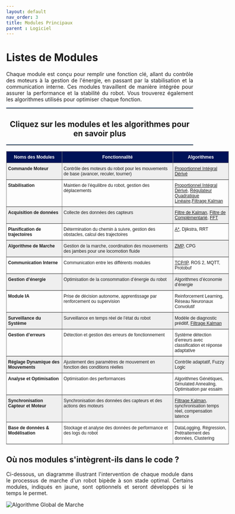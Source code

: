 ```yaml
---
layout: default
nav_order: 3
title: Modules Principaux
parent : Logiciel
---
```


# Listes de Modules 

<p style="text-align: justify;"> Chaque module est conçu pour remplir une fonction clé, allant du contrôle des moteurs à la gestion de l'énergie, en passant par la stabilisation et la communication interne. Ces modules travaillent de manière intégrée pour assurer la performance et la stabilité du robot. Vous trouverez également les algorithmes utilisés pour optimiser chaque fonction. </p>

<hr style="border: none; border-top: 0.05cm solid #003366;">

<h2 style="text-align: center">Cliquez sur les modules et les algorithmes pour en savoir plus</h2>

<hr style="border: none; border-top: 0.05cm solid #003366;">

<style type="text/css">
.tg  {border-collapse:collapse;border-spacing:0;}
.tg td{border-color:black;border-style:solid;border-width:1px;font-family:Arial, sans-serif;font-size:12px;
  overflow:hidden;padding:8px 4px;word-break:normal;}
.tg th{border-color:black;border-style:solid;border-width:1px;font-family:Arial, sans-serif;font-size:12px;
  font-weight:normal;overflow:hidden;padding:8px 4px;word-break:normal;}
.tg .tg-dvid{background-color:#efefef;border-color:inherit;font-weight:bold;text-align:left;vertical-align:top}
.tg .tg-rahz{background-color:#001258;border-color:inherit;color:#ffffff;font-family:Verdana, Geneva, sans-serif !important;
  font-weight:bold;text-align:center;vertical-align:top}
.tg .tg-y698{background-color:#efefef;border-color:inherit;text-align:left;vertical-align:top}
.tg .tg-fymr{border-color:inherit;font-weight:bold;text-align:left;vertical-align:top}
.tg .tg-0pky{border-color:inherit;text-align:left;vertical-align:top}
</style>
<table class="tg" style="undefined;table-layout: fixed; width: 600px"><colgroup>
<col style="width: 150px">
<col style="width: 300px">
<col style="width: 150px">
</colgroup>
<thead>
  <tr>
    <th class="tg-rahz">Noms des Modules</th>
    <th class="tg-rahz">Fonctionnalité</th>
    <th class="tg-rahz">Algorithmes </th>
  </tr>
</thead>
<tbody>
  <tr>
    <td class="tg-dvid">Commande Moteur</td>
    <td class="tg-y698">Contrôle des moteurs du robot pour les mouvements de base (avancer, reculer, tourner)</td>
    <td class="tg-y698"><a href="{{ site.baseurl }}/arborescence/software/module/algo/pid">Proportionnel Intégral Dérivé</a></td>
  </tr>
  <tr>
    <td class="tg-fymr">Stabilisation</td>
    <td class="tg-0pky">Maintien de l’équilibre du robot, gestion des déplacements</td>
    <td class="tg-0pky"><a href="{{ site.baseurl }}/arborescence/software/module/algo/pid">Proportionnel Intégral Dérivé</a>, <a href="{{ site.baseurl }}/arborescence/software/module/algo/regulateur">Régulateur Quadratique Linéaire</a>,<a href="{{ site.baseurl }}/arborescence/software/module/algo/kalman">Filtrage Kalman</a></td>
  </tr>
  <tr>
    <td class="tg-dvid">Acquisition de données</td>
    <td class="tg-y698">Collecte des données des capteurs</td>
    <td class="tg-y698"><a href="{{ site.baseurl }}/arborescence/software/module/algo/kalman">Filtre de Kalman</a>, <a href="{{ site.baseurl }}/arborescence/software/module/algo/filtre_complementarite">Filtre de Complémentarié</a>, <a href="{{ site.baseurl }}/arborescence/software/module/algo/FFT">FFT</a></td>
  </tr>
  <tr>
    <td class="tg-fymr">Planification de trajectoires</td>
    <td class="tg-0pky">Détermination du chemin à suivre, gestion des obstacles, calcul des trajectoires</td>
    <td class="tg-0pky"><a href="{{ site.baseurl }}/arborescence/software/module/algo/trajectoire/algo_A_etoile"> A*</a>, Djikstra, RRT</td>
  </tr>
  <tr>
    <td class="tg-dvid">Algorithme de Marche</td>
    <td class="tg-y698">Gestion de la marche, coordination des mouvements des jambes pour une locomotion fluide</td>
    <td class="tg-y698"><a href="{{ site.baseurl }}/arborescence/software/module/algo/marche/zmp">ZMP,</a>  CPG</td>
  </tr>
  <tr>
    <td class="tg-fymr">Communication Interne</td>
    <td class="tg-0pky">Communication entre les différents modules</td>
    <td class="tg-0pky"><a href="{{ site.baseurl }}/arborescence/software/module/algo/communication/TCP.IP">TCP/IP</a>, ROS 2, MQTT, Protobuf</td>
  </tr>
  <tr>
    <td class="tg-dvid">Gestion d’énergie</td>
    <td class="tg-y698">Optimisation de la consommation d’énergie du robot</td>
    <td class="tg-y698">Algorithmes d’économie d’énergie</td>
  </tr>
  <tr>
    <td class="tg-fymr">Module IA</td>
    <td class="tg-0pky">Prise de décision autonome, apprentissage par renforcement ou supervision</td>
    <td class="tg-0pky">Reinforcement Learning, Réseau Neuronaux Convolutif</td>
  </tr>
  <tr>
    <td class="tg-dvid">Surveillance du Système</td>
    <td class="tg-y698">Surveillance en temps réel de l’état du robot</td>
    <td class="tg-y698">Modèle de diagnostic préditif, <a href="{{ site.baseurl }}/arborescence/software/module/algo/kalman">Filtrage Kalman</a></td>
  </tr>
  <tr>
    <td class="tg-fymr">Gestion d’erreurs</td>
    <td class="tg-0pky">Détection et gestion des erreurs de fonctionnement</td>
    <td class="tg-0pky">Système détection d’erreurs avec classification et réponse adaptative</td>
  </tr>
  <tr>
    <td class="tg-dvid">Réglage Dynamique des Mouvements</td>
    <td class="tg-y698">Ajustement des paramètres de mouvement en fonction des conditions réelles</td>
    <td class="tg-y698">Contrôle adaptatif, Fuzzy Logic</td>
  </tr>
  <tr>
    <td class="tg-fymr">Analyse et Optimisation</td>
    <td class="tg-0pky">Optimisation des performances</td>
    <td class="tg-0pky">Algorithmes Génétiques, Simulated Annealing, Optimisation par essaim</td>
  </tr>
  <tr>
    <td class="tg-dvid">Synchronisation Capteur et Moteur</td>
    <td class="tg-y698">Synchronisation des données des capteurs et des actions des moteurs</td>
    <td class="tg-y698"><a href="{{ site.baseurl }}/arborescence/software/module/algo/kalman">Filtrage Kalman</a>, synchronisation temps réel, compensation latence</td>
  </tr>
  <tr>
    <td class="tg-fymr">Base de données & Modélisation</td>
    <td class="tg-0pky">Stockage et analyse des données de performance et des logs du robot</td>
    <td class="tg-0pky">DataLogging, Régression, Prétraitement des données, Clustering</td>
  </tr>
</tbody>
</table>

## Où nos modules s'intègrent-ils dans le code ?

<p style="text-align: justify;">Ci-dessous, un diagramme illustrant l'intervention de chaque module dans le processus de marche d'un robot bipède à son stade optimal. Certains modules, indiqués en jaune, sont optionnels et seront développés si le temps le permet.</p>


  <img src="{{ site.baseurl }}/assets/img/AlgoMarche.png" alt="Algorithme Global de Marche" id="zoom-image">